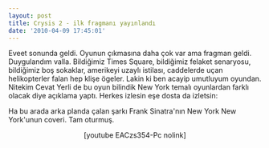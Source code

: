 ```yaml
---
layout: post
title: Crysis 2 - ilk fragmanı yayınlandı
date: '2010-04-09 17:45:01'
---
```


Eveet sonunda geldi. Oyunun çıkmasına daha çok var ama fragman geldi. Duygulandım valla. Bildiğimiz Times Square, bildiğimiz felaket senaryosu, bildiğimiz boş sokaklar, amerikeyi uzaylı istilası, caddelerde uçan helikopterler falan hep klişe ögeler. Lakin ki ben acayip umutluyum oyundan. Nitekim Cevat Yerli de bu oyun bilindik New York temalı oyunlardan farklı olacak diye açıklama yaptı. Herkes izlesin eşe dosta da izletsin:

Ha bu arada arka planda çalan şarkı Frank Sinatra'nın New York New York'unun coveri. Tam oturmuş.
<p style="text-align: center;">[youtube EACzs354-Pc nolink]</p>